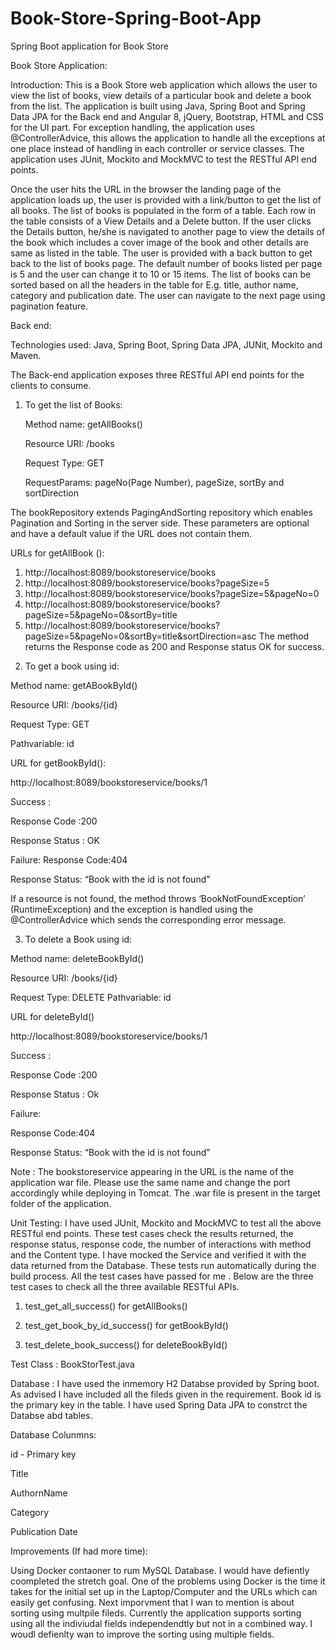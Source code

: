 # Book-Store-Spring-Boot-App
Spring Boot application for Book Store

Book Store Application:

Introduction: This is a Book Store web application which allows the user to view the list of books, view details of a particular book and delete a book from the list. The application is built using Java, Spring Boot and Spring Data JPA for the Back end and Angular 8, jQuery, Bootstrap, HTML and CSS for the UI part. For exception handling, the application uses @ControllerAdvice, this allows the application to handle all the exceptions at one place instead of handling in each controller or service classes. The application uses JUnit, Mockito and MockMVC to test the RESTful API end points. 

Once the user hits the URL in the browser the landing page of the application loads up, the user is provided with a link/button to get the list of all books. The list of books is populated in the form of a table. Each row in the table consists of a View Details and a Delete button. If the user clicks the Details button, he/she is navigated to another page to view the details of the book which includes a cover image of the book and other details are same as listed in the table. The user is provided with a back button to get back to the list of books page. The default number of books listed per page is 5 and the user can change it to 10 or 15 items. The list of books can be sorted based on all the headers in the table for E.g. title, author name, category and publication date. The user can navigate to the next page using pagination feature.

Back end:

Technologies used: Java, Spring Boot, Spring Data JPA, JUNit, Mockito and Maven.

The Back-end application exposes three RESTful API end points for the clients to consume.

1.	To get the list of Books:

     Method name: getAllBooks()
     
     Resource URI: /books
     
     Request Type: GET
     
     RequestParams:  pageNo(Page Number), pageSize, sortBy and sortDirection

The bookRepository extends PagingAndSorting repository which enables Pagination and Sorting in the server side. These parameters are optional and have a default value if the URL does not contain them.

URLs for getAllBook ():
1)	http://localhost:8089/bookstoreservice/books
2)	http://localhost:8089/bookstoreservice/books?pageSize=5
3)	http://localhost:8089/bookstoreservice/books?pageSize=5&pageNo=0
4)	http://localhost:8089/bookstoreservice/books?pageSize=5&pageNo=0&sortBy=title
5)	http://localhost:8089/bookstoreservice/books?pageSize=5&pageNo=0&sortBy=title&sortDirection=asc
The method returns the Response code as 200 and Response status OK for success.

2.	To get a book using id:

Method name: getABookById()

Resource URI: /books/{id}

Request Type: GET

Pathvariable: id

URL for getBookById():

http://localhost:8089/bookstoreservice/books/1

Success :

Response Code :200

Response Status : OK

Failure:
Response Code:404

Response Status: “Book with the id is not found”

 If a resource is not found, the method throws ‘BookNotFoundException’ (RuntimeException) and the exception is handled using the @ControllerAdvice which sends the corresponding error message.
 
3.	To delete a Book using id:

Method name: deleteBookById()

Resource URI: /books/{id}

Request Type: DELETE
Pathvariable: id

URL for deleteById()

http://localhost:8089/bookstoreservice/books/1

Success :

Response Code :200

Response Status : Ok

Failure:

Response Code:404

Response Status: “Book with the id is not found”

Note : The bookstoreservice appearing in the URL is the name of the application war file. Please use the same name and change the port accordingly while deploying in Tomcat. The .war file is present in the target folder of the application.

Unit Testing: I have used JUnit, Mockito and MockMVC to test all the above RESTful end points. These test cases check the results returned, the response status, response code, the number of interactions with method and the Content type. I have mocked the Service  and verified it with the data returned from the Database. These tests run automatically during the build process. All the test cases have passed for me . Below are the three test cases to check all the three available RESTful APIs.

1.	test_get_all_success() for getAllBooks()

2.	test_get_book_by_id_success() for getBookById()

3.	test_delete_book_success() for deleteBookById()

 Test Class : BookStorTest.java
  
   Database : I have used the inmemory H2 Databse provided by Spring boot. As advised I have included all the fileds given in the requirement. Book id is the primary key  in the table. I have used Spring Data JPA to constrct the Databse abd tables.
   
   Database Colunmns:
   
   id - Primary key
   
   Title
   
   AuthornName
   
   Category
   
   Publication Date
   
   Improvements (If had more time):
   
 Using Docker contaoner to rum MySQL Database. I would have defiently coompleted the stretch goal. One of the problems using Docker is the time it takes for the initial set up in the Laptop/Computer and the URLs which can easily get confusing. Next imporvment that I wan to mention is about sorting using multpile fileds. Currently the application supports sorting using all the indiviudal fields independendtly but not in a combined way. I woudl defienlty wan to improve the sorting using multiple fields.
   
   
 
